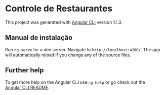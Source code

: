 # Controle de Restaurantes

This project was generated with [Angular CLI](https://github.com/angular/angular-cli) version 1.1.3.

## Manual de instalação

Run `ng serve` for a dev server. Navigate to `http://localhost:4200/`. The app will automatically reload if you change any of the source files.

## Further help

To get more help on the Angular CLI use `ng help` or go check out the [Angular CLI README](https://github.com/angular/angular-cli/blob/master/README.md).

